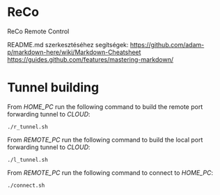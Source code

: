 # ReCo
ReCo Remote Control

README.md szerkesztéséhez segítségek:
https://github.com/adam-p/markdown-here/wiki/Markdown-Cheatsheet
https://guides.github.com/features/mastering-markdown/

# Tunnel building

From *HOME_PC* run the following command to build the remote port forwarding tunnel to *CLOUD*:
```
./r_tunnel.sh
```

From *REMOTE_PC* run the following command to build the local port forwarding tunnel to *CLOUD*:
```
./l_tunnel.sh
```

From *REMOTE_PC* run the following command to connect to *HOME_PC*:
```
./connect.sh
```
